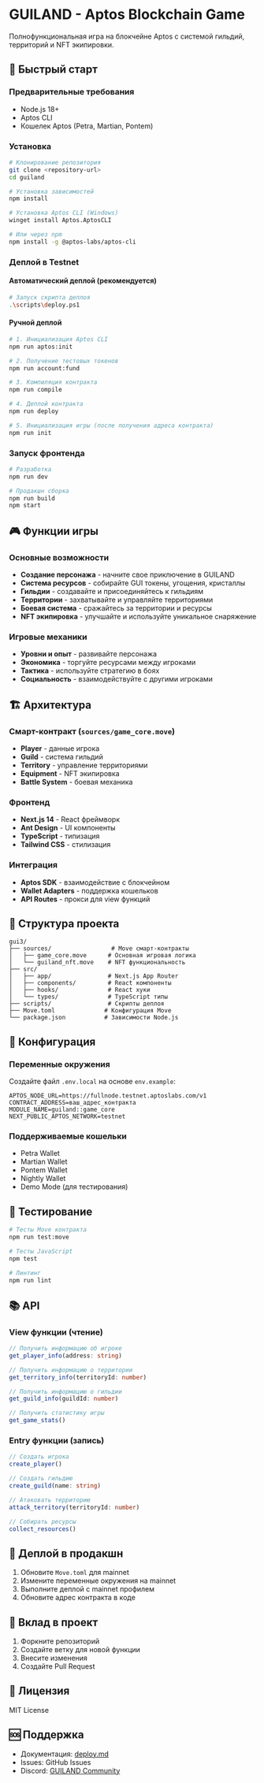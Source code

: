 # GUILAND - Aptos Blockchain Game

Полнофункциональная игра на блокчейне Aptos с системой гильдий, территорий и NFT экипировки.

## 🚀 Быстрый старт

### Предварительные требования

- Node.js 18+
- Aptos CLI
- Кошелек Aptos (Petra, Martian, Pontem)

### Установка

```bash
# Клонирование репозитория
git clone <repository-url>
cd guiland

# Установка зависимостей
npm install

# Установка Aptos CLI (Windows)
winget install Aptos.AptosCLI

# Или через npm
npm install -g @aptos-labs/aptos-cli
```

### Деплой в Testnet

#### Автоматический деплой (рекомендуется)

```bash
# Запуск скрипта деплоя
.\scripts\deploy.ps1
```

#### Ручной деплой

```bash
# 1. Инициализация Aptos CLI
npm run aptos:init

# 2. Получение тестовых токенов
npm run account:fund

# 3. Компиляция контракта
npm run compile

# 4. Деплой контракта
npm run deploy

# 5. Инициализация игры (после получения адреса контракта)
npm run init
```

### Запуск фронтенда

```bash
# Разработка
npm run dev

# Продакшн сборка
npm run build
npm start
```

## 🎮 Функции игры

### Основные возможности
- **Создание персонажа** - начните свое приключение в GUILAND
- **Система ресурсов** - собирайте GUI токены, угощения, кристаллы
- **Гильдии** - создавайте и присоединяйтесь к гильдиям
- **Территории** - захватывайте и управляйте территориями
- **Боевая система** - сражайтесь за территории и ресурсы
- **NFT экипировка** - улучшайте и используйте уникальное снаряжение

### Игровые механики
- **Уровни и опыт** - развивайте персонажа
- **Экономика** - торгуйте ресурсами между игроками
- **Тактика** - используйте стратегию в боях
- **Социальность** - взаимодействуйте с другими игроками

## 🏗️ Архитектура

### Смарт-контракт (`sources/game_core.move`)
- **Player** - данные игрока
- **Guild** - система гильдий
- **Territory** - управление территориями
- **Equipment** - NFT экипировка
- **Battle System** - боевая механика

### Фронтенд
- **Next.js 14** - React фреймворк
- **Ant Design** - UI компоненты
- **TypeScript** - типизация
- **Tailwind CSS** - стилизация

### Интеграция
- **Aptos SDK** - взаимодействие с блокчейном
- **Wallet Adapters** - поддержка кошельков
- **API Routes** - прокси для view функций

## 📁 Структура проекта

```
gui3/
├── sources/                 # Move смарт-контракты
│   ├── game_core.move      # Основная игровая логика
│   └── guiland_nft.move    # NFT функциональность
├── src/
│   ├── app/                # Next.js App Router
│   ├── components/         # React компоненты
│   ├── hooks/              # React хуки
│   └── types/              # TypeScript типы
├── scripts/                # Скрипты деплоя
├── Move.toml              # Конфигурация Move
└── package.json           # Зависимости Node.js
```

## 🔧 Конфигурация

### Переменные окружения

Создайте файл `.env.local` на основе `env.example`:

```env
APTOS_NODE_URL=https://fullnode.testnet.aptoslabs.com/v1
CONTRACT_ADDRESS=ваш_адрес_контракта
MODULE_NAME=guiland::game_core
NEXT_PUBLIC_APTOS_NETWORK=testnet
```

### Поддерживаемые кошельки

- Petra Wallet
- Martian Wallet
- Pontem Wallet
- Nightly Wallet
- Demo Mode (для тестирования)

## 🧪 Тестирование

```bash
# Тесты Move контракта
npm run test:move

# Тесты JavaScript
npm test

# Линтинг
npm run lint
```

## 📚 API

### View функции (чтение)

```typescript
// Получить информацию об игроке
get_player_info(address: string)

// Получить информацию о территории
get_territory_info(territoryId: number)

// Получить информацию о гильдии
get_guild_info(guildId: number)

// Получить статистику игры
get_game_stats()
```

### Entry функции (запись)

```typescript
// Создать игрока
create_player()

// Создать гильдию
create_guild(name: string)

// Атаковать территорию
attack_territory(territoryId: number)

// Собирать ресурсы
collect_resources()
```

## 🚀 Деплой в продакшн

1. Обновите `Move.toml` для mainnet
2. Измените переменные окружения на mainnet
3. Выполните деплой с mainnet профилем
4. Обновите адрес контракта в коде

## 🤝 Вклад в проект

1. Форкните репозиторий
2. Создайте ветку для новой функции
3. Внесите изменения
4. Создайте Pull Request

## 📄 Лицензия

MIT License

## 🆘 Поддержка

- Документация: [deploy.md](./deploy.md)
- Issues: GitHub Issues
- Discord: [GUILAND Community](https://discord.gg/guiland) 